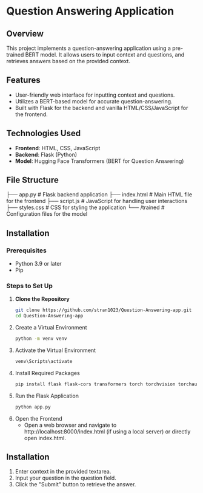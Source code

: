 # Question Answering Application

## Overview
This project implements a question-answering application using a pre-trained BERT model. It allows users to input context and questions, and retrieves answers based on the provided context.

## Features
- User-friendly web interface for inputting context and questions.
- Utilizes a BERT-based model for accurate question-answering.
- Built with Flask for the backend and vanilla HTML/CSS/JavaScript for the frontend.

## Technologies Used
- **Frontend**: HTML, CSS, JavaScript
- **Backend**: Flask (Python)
- **Model**: Hugging Face Transformers (BERT for Question Answering)

## File Structure
├── app.py # Flask backend application
├── index.html # Main HTML file for the frontend
├── script.js # JavaScript for handling user interactions
├── styles.css # CSS for styling the application
└── /trained # Configuration files for the model

## Installation

### Prerequisites
- Python 3.9 or later
- Pip

### Steps to Set Up

1. **Clone the Repository**
   ```bash
   git clone https://github.com/stran1023/Question-Answering-app.git
   cd Question-Answering-app
2. Create a Virtual Environment
   ```bash
   python -m venv venv
3. Activate the Virtual Environment
   ```bash
   venv\Scripts\activate
4. Install Required Packages
   ```bash
   pip install flask flask-cors transformers torch torchvision torchaudio
5. Run the Flask Application
   ```bash
   python app.py
6. Open the Frontend
   - Open a web browser and navigate to http://localhost:8000/index.html (if using a local server) or directly open index.html.

## Installation
1. Enter context in the provided textarea.
2. Input your question in the question field.
3. Click the "Submit" button to retrieve the answer.
